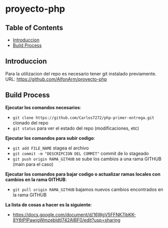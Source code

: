 # proyecto-php
<!-- START doctoc generated TOC please keep comment here to allow auto update -->
<!-- DON'T EDIT THIS SECTION, INSTEAD RE-RUN doctoc TO UPDATE -->
## Table of Contents

- [Introduccion](#introduccion)
- [Build Process](#build-process)

## Introduccion

Para la utilizacion del repo es necesario tener git instalado previamente. 
URL: https://github.com/AlfonArm/proyecto-php

## Build Process
**Ejecutar los comandos necesarios**:
- `git clone https://github.com/Carlos7272/php-primer-entrega.git` clonado del repo
- `git status` para ver el estado del repo (modificaciones, etc)

**Ejecutar los comandos para subir codigo**:
- `git add FILE_NAME` stagea el archivo
- `git commit -m "DESCRIPCION DEL COMMIT"` commit de lo stageado
- `git push origin RAMA_GITHUB` se sube los cambios a una rama GITHUB (main para el caso)

**Ejecutar los comandos para bajar codigo o actualizar ramas locales con cambios en la rama GITHUB**:
- `git pull origin RAMA_GITHUB` bajamos nuevos cambios encontrados en la rama GITHUB

**La lista de cosas a hacer es la siguiente**: 
- https://docs.google.com/document/d/16WgV5FFNK7jbKK-8Y6tPlPawjgWmzebldtl742AlBF0/edit?usp=sharing
